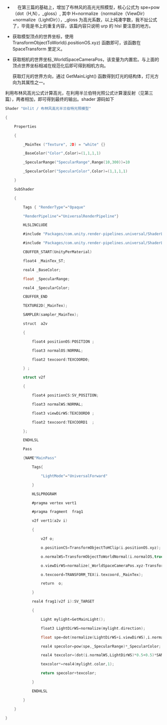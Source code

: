 *       在第三篇的基础上，增加了布林风的高光光照模型，核心公式为 spe=pow（dot（H,N），_gloss）, 其中 H=normalize（normalize（ViewDir）+normalize（LightDir）），_gloss 为高光系数，以上纯凑字数，我不扯公式了，毕竟是书上的重复内容，该篇内容只说明 urp 的 hlsl 要注意的地方。
    
*   获取模型顶点的世界坐标，使用 TransformObjectToWorld(i.positionOS.xyz) 函数即可，该函数在 SpaceTransform 里定义。
    
*   获取相机的世界坐标_WorldSpaceCameraPos，该变量为内置宏。与上面的顶点世界坐标相减在规范化后即可得到相机方向。
    
    获取灯光的世界方向，通过 GetMainLight() 函数得到灯光的结构体，灯光方向为其属性之一。
    

利用布林风高光公式计算高光，在利用半兰伯特光照公式计算漫反射（见第三篇），两者相加，即可得到最终的输出。shader 源码如下
```c
Shader "Unlit / 布林风高光半兰伯特光照模型"

{

    Properties

    {

        _MainTex ("Texture", 2D) = "white" {}

        _BaseColor("Color",Color)=(1,1,1,1)

        _SpecularRange("SpecularRange",Range(10,300))=10

        _SpecularColor("SpecularColor",Color)=(1,1,1,1)

    }

    SubShader

    {

        Tags { "RenderType"="Opaque" 

        "RenderPipeline"="UniversalRenderPipeline"}

        HLSLINCLUDE

        #include "Packages/com.unity.render-pipelines.universal/ShaderLibrary/Core.hlsl"

        #include "Packages/com.unity.render-pipelines.universal/ShaderLibrary/Lighting.hlsl"

        CBUFFER_START(UnityPerMaterial)

        float4 _MainTex_ST;

        real4 _BaseColor;

        float _SpecularRange;

        real4 _SpecularColor;

        CBUFFER_END

        TEXTURE2D(_MainTex);

        SAMPLER(sampler_MainTex);

        struct  a2v

        {

            float4 positionOS:POSITION ;

            float3 normalOS:NORMAL;

            float2 texcoord:TEXCOORD0;

        } ;

        struct v2f

        {

            float4 positionCS:SV_POSITION;

            float3 normalWS:NORMAL;

            float3 viewDirWS:TEXCOORD0 ; 

            float2 texcoord:TEXCOORD1  ;

        };

        ENDHLSL

        Pass

        {NAME"MainPass"

            Tags{

                "LightMode"="UniversalForward"

            }

            HLSLPROGRAM

            #pragma vertex vert1

            #pragma fragment  frag1

            v2f vert1(a2v i)

            {

                v2f o;

                o.positionCS=TransformObjectToHClip(i.positionOS.xyz);

                o.normalWS=TransformObjectToWorldNormal(i.normalOS,true);

                o.viewDirWS=normalize(_WorldSpaceCameraPos.xyz-TransformObjectToWorld(i.positionOS.xyz));// 得到世界空间的视图方向

                o.texcoord=TRANSFORM_TEX(i.texcoord,_MainTex);

                return  o;

            } 

            real4 frag1(v2f i):SV_TARGET

            {

                Light mylight=GetMainLight();

                float3 LightDirWS=normalize(mylight.direction);

                float spe=dot(normalize(LightDirWS+i.viewDirWS),i.normalWS);

                real4 specolor=pow(spe,_SpecularRange)*_SpecularColor;

                real4 texcolor=(dot(i.normalWS,LightDirWS)*0.5+0.5)*SAMPLE_TEXTURE2D(_MainTex,sampler_MainTex,i.texcoord)*_BaseColor;

                texcolor*=real4(mylight.color,1);

                return specolor+texcolor;

            }

            ENDHLSL

        }

    }

}
```